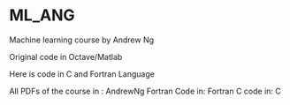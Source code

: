 # ML_ANG

Machine learning course by Andrew Ng

Original code in Octave/Matlab

Here is code in C and Fortran Language

All PDFs of the course in : AndrewNg
Fortran Code in: Fortran
C code in: C

